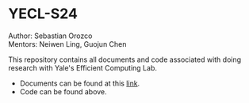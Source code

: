 # YECL-S24

Author: Sebastian Orozco\
Mentors: Neiwen Ling, Guojun Chen

This repository contains all documents and code associated with doing research with Yale's Efficient Computing Lab.
- Documents can be found at this [link](https://drive.google.com/drive/folders/16UNii04F0eJ4OoSiLCgX8MVjSxF9Bzk1?usp=sharing).
- Code can be found above.
